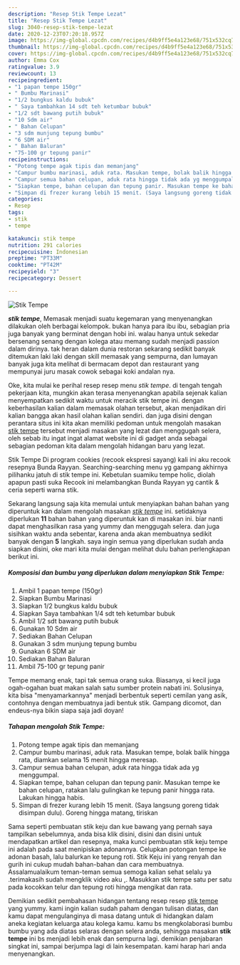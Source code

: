 ```yaml
---
description: "Resep Stik Tempe Lezat"
title: "Resep Stik Tempe Lezat"
slug: 3040-resep-stik-tempe-lezat
date: 2020-12-23T07:20:18.957Z
image: https://img-global.cpcdn.com/recipes/d4b9ff5e4a123e68/751x532cq70/stik-tempe-foto-resep-utama.jpg
thumbnail: https://img-global.cpcdn.com/recipes/d4b9ff5e4a123e68/751x532cq70/stik-tempe-foto-resep-utama.jpg
cover: https://img-global.cpcdn.com/recipes/d4b9ff5e4a123e68/751x532cq70/stik-tempe-foto-resep-utama.jpg
author: Emma Cox
ratingvalue: 3.9
reviewcount: 13
recipeingredient:
- "1 papan tempe 150gr"
- " Bumbu Marinasi"
- "1/2 bungkus kaldu bubuk"
- " Saya tambahkan 14 sdt teh ketumbar bubuk"
- "1/2 sdt bawang putih bubuk"
- "10 Sdm air"
- " Bahan Celupan"
- "3 sdm munjung tepung bumbu"
- "6 SDM air"
- " Bahan Baluran"
- "75-100 gr tepung panir"
recipeinstructions:
- "Potong tempe agak tipis dan memanjang"
- "Campur bumbu marinasi, aduk rata. Masukan tempe, bolak balik hingga rata, diamkan selama 15 menit hingga meresap."
- "Campur semua bahan celupan, aduk rata hingga tidak ada yg menggumpal."
- "Siapkan tempe, bahan celupan dan tepung panir. Masukan tempe ke bahan celupan, ratakan lalu gulingkan ke tepung panir hingga rata. Lakukan hingga habis."
- "Simpan di frezer kurang lebih 15 menit. (Saya langsung goreng tidak disimpan dulu). Goreng hingga matang, tiriskan"
categories:
- Resep
tags:
- stik
- tempe

katakunci: stik tempe 
nutrition: 291 calories
recipecuisine: Indonesian
preptime: "PT33M"
cooktime: "PT42M"
recipeyield: "3"
recipecategory: Dessert

---
```



![Stik Tempe](https://img-global.cpcdn.com/recipes/d4b9ff5e4a123e68/751x532cq70/stik-tempe-foto-resep-utama.jpg)

<b><i>stik tempe</i></b>, Memasak menjadi suatu kegemaran yang menyenangkan dilakukan oleh berbagai kelompok. bukan hanya para ibu ibu, sebagian pria juga banyak yang berminat dengan hobi ini. walau hanya untuk sekedar bersenang senang dengan kolega atau memang sudah menjadi passion dalam dirinya. tak heran dalam dunia restoran sekarang sedikit banyak ditemukan laki laki dengan skill memasak yang sempurna, dan lumayan banyak juga kita melihat di bermacam depot dan restaurant yang mempunyai juru masak cowok sebagai koki andalan nya.

Oke, kita mulai ke perihal resep resep menu <i>stik tempe</i>. di tengah tengah pekerjaan kita, mungkin akan terasa menyenangkan apabila sejenak kalian menyempatkan sedikit waktu untuk meracik stik tempe ini. dengan keberhasilan kalian dalam memasak olahan tersebut, akan menjadikan diri kalian bangga akan hasil olahan kalian sendiri. dan juga disini dengan perantara situs ini kita akan memiliki pedoman untuk mengolah masakan <u>stik tempe</u> tersebut menjadi masakan yang lezat dan menggugah selera, oleh sebab itu ingat ingat alamat website ini di gadget anda sebagai sebagian pedoman kita dalam mengolah hidangan baru yang lezat.

Stik Tempe Di program cookies (recook ekspresi sayang) kali ini aku recook resepnya Bunda Rayyan. Searching-searching menu yg gampang akhirnya pilihanku jatuh di stik tempe ini. Kebetulan suamiku tempe holic, diolah apapun pasti suka Recook ini melambangkan Bunda Rayyan yg cantik &amp; ceria seperti warna stik.


Sekarang langsung saja kita memulai untuk menyiapkan bahan bahan yang diperuntuk kan dalam mengolah masakan <u><i>stik tempe</i></u> ini. setidaknya diperlukan <b>11</b> bahan bahan yang diperuntuk kan di masakan ini. biar nanti dapat menghasilkan rasa yang yummy dan menggugah selera. dan juga sisihkan waktu anda sebentar, karena anda akan membuatnya sedikit banyak dengan <b>5</b> langkah. saya ingin semua yang diperlukan sudah anda siapkan disini, oke mari kita mulai dengan melihat dulu bahan perlengkapan berikut ini.

<!--inarticleads1-->

##### Komposisi dan bumbu yang diperlukan dalam menyiapkan Stik Tempe:

1. Ambil 1 papan tempe (150gr)
1. Siapkan  Bumbu Marinasi
1. Siapkan 1/2 bungkus kaldu bubuk
1. Siapkan  Saya tambahkan 1/4 sdt teh ketumbar bubuk
1. Ambil 1/2 sdt bawang putih bubuk
1. Gunakan 10 Sdm air
1. Sediakan  Bahan Celupan
1. Gunakan 3 sdm munjung tepung bumbu
1. Gunakan 6 SDM air
1. Sediakan  Bahan Baluran
1. Ambil 75-100 gr tepung panir


Tempe memang enak, tapi tak semua orang suka. Biasanya, si kecil juga ogah-ogahan buat makan salah satu sumber protein nabati ini. Solusinya, kita bisa &#34;menyamarkannya&#34; menjadi berbentuk seperti cemilan yang asik, contohnya dengan membuatnya jadi bentuk stik. Gampang dicomot, dan endeus-nya bikin siapa saja jadi doyan! 

<!--inarticleads2-->

##### Tahapan mengolah Stik Tempe:

1. Potong tempe agak tipis dan memanjang
1. Campur bumbu marinasi, aduk rata. Masukan tempe, bolak balik hingga rata, diamkan selama 15 menit hingga meresap.
1. Campur semua bahan celupan, aduk rata hingga tidak ada yg menggumpal.
1. Siapkan tempe, bahan celupan dan tepung panir. Masukan tempe ke bahan celupan, ratakan lalu gulingkan ke tepung panir hingga rata. Lakukan hingga habis.
1. Simpan di frezer kurang lebih 15 menit. (Saya langsung goreng tidak disimpan dulu). Goreng hingga matang, tiriskan


Sama seperti pembuatan stik keju dan kue bawang yang pernah saya tampilkan sebelumnya, anda bisa klik disini, disini dan disini untuk mendapatkan artikel dan resepnya, maka kunci pembuatan stik keju tempe ini adalah pada saat menipiskan adonannya. Celupkan potongan tempe ke adonan basah, lalu balurkan ke tepung roti. Stik Keju ini yang renyah dan gurih ini cukup mudah bahan-bahan dan cara membuatnya. Assalamualaikum teman-teman semua semoga kalian sehat selalu ya ️.terimakasih sudah mengklik video aku ,. Masukkan stik tempe satu per satu pada kocokkan telur dan tepung roti hingga mengikat dan rata. 

Demikian sedikit pembahasan hidangan tentang resep resep <u>stik tempe</u> yang yummy. kami ingin kalian sudah paham dengan tulisan diatas, dan kamu dapat mengulanginya di masa datang untuk di hidangkan dalam aneka kegiatan keluarga atau kolega kamu. kamu bs mengkolaborasi bumbu bumbu yang ada diatas selaras dengan selera anda, sehingga masakan <b>stik tempe</b> ini bs menjadi lebih enak dan sempurna lagi. demikian penjabaran singkat ini, sampai berjumpa lagi di lain kesempatan. kami harap hari anda menyenangkan.

